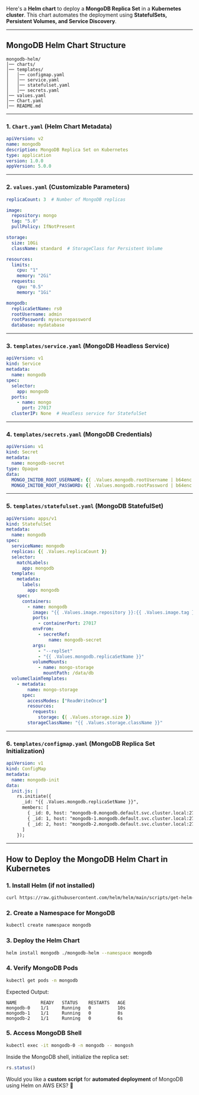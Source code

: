 Here's a **Helm chart** to deploy a **MongoDB Replica Set** in a **Kubernetes cluster**. This chart automates the deployment using **StatefulSets, Persistent Volumes, and Service Discovery**.

---

## **MongoDB Helm Chart Structure**
```
mongodb-helm/
│── charts/
│── templates/
│   │── configmap.yaml
│   │── service.yaml
│   │── statefulset.yaml
│   │── secrets.yaml
│── values.yaml
│── Chart.yaml
│── README.md
```

---

### **1. `Chart.yaml` (Helm Chart Metadata)**
```yaml
apiVersion: v2
name: mongodb
description: MongoDB Replica Set on Kubernetes
type: application
version: 1.0.0
appVersion: 5.0.0
```

---

### **2. `values.yaml` (Customizable Parameters)**
```yaml
replicaCount: 3  # Number of MongoDB replicas

image:
  repository: mongo
  tag: "5.0"
  pullPolicy: IfNotPresent

storage:
  size: 10Gi
  className: standard  # StorageClass for Persistent Volume

resources:
  limits:
    cpu: "1"
    memory: "2Gi"
  requests:
    cpu: "0.5"
    memory: "1Gi"

mongodb:
  replicaSetName: rs0
  rootUsername: admin
  rootPassword: mysecurepassword
  database: mydatabase
```

---

### **3. `templates/service.yaml` (MongoDB Headless Service)**
```yaml
apiVersion: v1
kind: Service
metadata:
  name: mongodb
spec:
  selector:
    app: mongodb
  ports:
    - name: mongo
      port: 27017
  clusterIP: None  # Headless service for StatefulSet
```

---

### **4. `templates/secrets.yaml` (MongoDB Credentials)**
```yaml
apiVersion: v1
kind: Secret
metadata:
  name: mongodb-secret
type: Opaque
data:
  MONGO_INITDB_ROOT_USERNAME: {{ .Values.mongodb.rootUsername | b64enc }}
  MONGO_INITDB_ROOT_PASSWORD: {{ .Values.mongodb.rootPassword | b64enc }}
```

---

### **5. `templates/statefulset.yaml` (MongoDB StatefulSet)**
```yaml
apiVersion: apps/v1
kind: StatefulSet
metadata:
  name: mongodb
spec:
  serviceName: mongodb
  replicas: {{ .Values.replicaCount }}
  selector:
    matchLabels:
      app: mongodb
  template:
    metadata:
      labels:
        app: mongodb
    spec:
      containers:
        - name: mongodb
          image: "{{ .Values.image.repository }}:{{ .Values.image.tag }}"
          ports:
            - containerPort: 27017
          envFrom:
            - secretRef:
                name: mongodb-secret
          args:
            - "--replSet"
            - "{{ .Values.mongodb.replicaSetName }}"
          volumeMounts:
            - name: mongo-storage
              mountPath: /data/db
  volumeClaimTemplates:
    - metadata:
        name: mongo-storage
      spec:
        accessModes: ["ReadWriteOnce"]
        resources:
          requests:
            storage: {{ .Values.storage.size }}
        storageClassName: "{{ .Values.storage.className }}"
```

---

### **6. `templates/configmap.yaml` (MongoDB Replica Set Initialization)**
```yaml
apiVersion: v1
kind: ConfigMap
metadata:
  name: mongodb-init
data:
  init.js: |
    rs.initiate({
      _id: "{{ .Values.mongodb.replicaSetName }}",
      members: [
        { _id: 0, host: "mongodb-0.mongodb.default.svc.cluster.local:27017" },
        { _id: 1, host: "mongodb-1.mongodb.default.svc.cluster.local:27017" },
        { _id: 2, host: "mongodb-2.mongodb.default.svc.cluster.local:27017" }
      ]
    });
```

---

## **How to Deploy the MongoDB Helm Chart in Kubernetes**
### **1. Install Helm (if not installed)**
```sh
curl https://raw.githubusercontent.com/helm/helm/main/scripts/get-helm-3 | bash
```

### **2. Create a Namespace for MongoDB**
```sh
kubectl create namespace mongodb
```

### **3. Deploy the Helm Chart**
```sh
helm install mongodb ./mongodb-helm --namespace mongodb
```

### **4. Verify MongoDB Pods**
```sh
kubectl get pods -n mongodb
```

Expected Output:
```
NAME         READY   STATUS    RESTARTS   AGE
mongodb-0    1/1     Running   0          10s
mongodb-1    1/1     Running   0          8s
mongodb-2    1/1     Running   0          6s
```

### **5. Access MongoDB Shell**
```sh
kubectl exec -it mongodb-0 -n mongodb -- mongosh
```
Inside the MongoDB shell, initialize the replica set:
```js
rs.status()
```



Would you like a **custom script** for **automated deployment** of MongoDB using Helm on AWS EKS? 🚀
